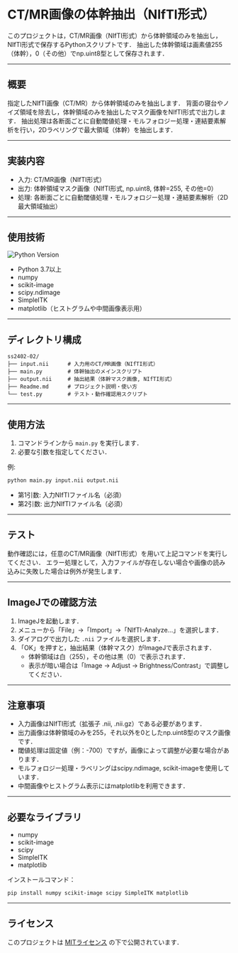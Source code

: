 # CT/MR画像の体幹抽出（NIfTI形式）

このプロジェクトは，CT/MR画像（NIfTI形式）から体幹領域のみを抽出し，NIfTI形式で保存するPythonスクリプトです．
抽出した体幹領域は画素値255（体幹），0（その他）でnp.uint8型として保存されます．

---

## 概要

指定したNIfTI画像（CT/MR）から体幹領域のみを抽出します．
背面の寝台やノイズ領域を除去し，体幹領域のみを抽出したマスク画像をNIfTI形式で出力します．
抽出処理は各断面ごとに自動閾値処理・モルフォロジー処理・連結要素解析を行い，2Dラベリングで最大領域（体幹）を抽出します．

---

## 実装内容

- 入力: CT/MR画像（NIfTI形式）
- 出力: 体幹領域マスク画像（NIfTI形式, np.uint8, 体幹=255, その他=0）
- 処理: 各断面ごとに自動閾値処理・モルフォロジー処理・連結要素解析（2D最大領域抽出）

---

## 使用技術

![Python Version](https://img.shields.io/badge/Python-3.7%2B-blue)

- Python 3.7以上
- numpy
- scikit-image
- scipy.ndimage
- SimpleITK
- matplotlib（ヒストグラムや中間画像表示用）

---

## ディレクトリ構成

```
ss2402-02/
├── input.nii      # 入力用のCT/MR画像（NIfTI形式）
├── main.py        # 体幹抽出のメインスクリプト
├── output.nii     # 抽出結果（体幹マスク画像, NIfTI形式）
├── Readme.md      # プロジェクト説明・使い方
└── test.py        # テスト・動作確認用スクリプト
```

---

## 使用方法

1. コマンドラインから `main.py` を実行します．
2. 必要な引数を指定してください．

例:
```bash
python main.py input.nii output.nii
```

- 第1引数: 入力NIfTIファイル名（必須）
- 第2引数: 出力NIfTIファイル名（必須）

---

## テスト

動作確認には，任意のCT/MR画像（NIfTI形式）を用いて上記コマンドを実行してください．
エラー処理として，入力ファイルが存在しない場合や画像の読み込みに失敗した場合は例外が発生します．

---

## ImageJでの確認方法

1. ImageJを起動します．
2. メニューから「File」→「Import」→「NIfTI-Analyze...」を選択します．
3. ダイアログで出力した `.nii` ファイルを選択します．
4. 「OK」を押すと，抽出結果（体幹マスク）がImageJで表示されます．
   - 体幹領域は白（255），その他は黒（0）で表示されます．
   - 表示が暗い場合は「Image → Adjust → Brightness/Contrast」で調整してください．

---

## 注意事項

- 入力画像はNIfTI形式（拡張子 .nii, .nii.gz）である必要があります．
- 出力画像は体幹領域のみを255，それ以外を0としたnp.uint8型のマスク画像です．
- 閾値処理は固定値（例：-700）ですが，画像によって調整が必要な場合があります．
- モルフォロジー処理・ラベリングはscipy.ndimage, scikit-imageを使用しています．
- 中間画像やヒストグラム表示にはmatplotlibを利用できます．

---

## 必要なライブラリ

- numpy
- scikit-image
- scipy
- SimpleITK
- matplotlib

インストールコマンド：
```bash
pip install numpy scikit-image scipy SimpleITK matplotlib
```

---

## ライセンス

このプロジェクトは [MITライセンス](https://opensource.org/licenses/MIT) の下で公開されています．
